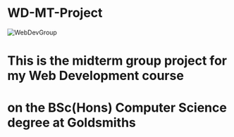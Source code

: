 # WD-MT-Project
![WebDevGroup](https://user-images.githubusercontent.com/26929215/228536251-0a33658f-3b7b-4d26-939c-488b86f85efb.jpg)
# This is the midterm group project for my Web Development course 
# on the BSc(Hons) Computer Science degree at Goldsmiths
